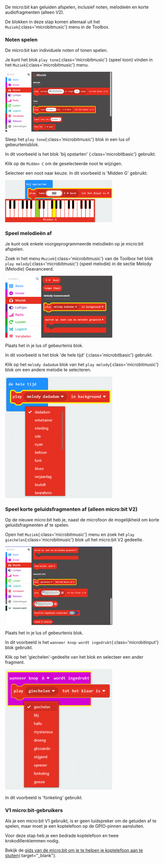 De micro:bit kan geluiden afspelen, inclusief noten, melodieën en korte audiofragmenten (alleen V2).

De blokken in deze stap komen allemaal uit het `Muziek`{:class='microbitmusic'} menu in de Toolbox.

### Noten spelen

De micro:bit kan individuele noten of tonen spelen.

Je kunt het blok `play tone`{:class='microbitmusic'} (speel toon) vinden in het `Muziek`{:class='microbitmusic'} menu.

<img src="images/music-playtone.png" alt="The Music menu open with the 'play tone' block highlighted." width="350"/>

Sleep het `play tone`{:class='microbitmusic'} blok in een lus of gebeurtenisblok.

In dit voorbeeld is het blok 'bij opstarten' {:class='microbitbasic'} gebruikt.

Klik op de `Midden C` om de geselecteerde noot te wijzigen.

Selecteer een noot naar keuze. In dit voorbeeld is 'Midden G' gebruikt.

<img src="images/playtone-middleg.png" alt="The drop-down menu on the play tone block expanded with `middle G` highlighted." width="350"/>

### Speel melodieën af

Je kunt ook enkele voorgeprogrammeerde melodieën op je micro:bit afspelen.

Zoek in het menu `Muziek`{:class='microbitmusic'} van de Toolbox het blok `play melody`{:class='microbitmusic'} (speel melodie) in de sectie Melody (Melodie) Geavanceerd.

<img src="images/play-melody.png" alt="The Music menu open with the 'play melody' block highlighted." width="350"/>

Plaats het in je lus of gebeurtenis blok.

In dit voorbeeld is het blok 'de hele tijd' {:class='microbitbasic'} gebruikt.

Klik op het `melody dadadum` blok van het `play melody`{:class='microbitmusic'} blok om een andere melodie te selecteren.

<img src="images/melody-choices.png" alt="The drop-down menu on the play melody block expanded to show the melody options." width="350"/>

### Speel korte geluidsfragmenten af (alleen micro:bit V2)

Op de nieuwe micro:bit heb je, naast de microfoon de mogelijkheid om korte geluidsfragmenten af te spelen.

Open het `Muziek`{:class='microbitmusic'} menu en zoek het `play giechelen`{:class='microbitmusic'} blok uit het micro:bit V2 gedeelte.

<img src="images/play-giggle.png" alt="The Music menu open with the 'play giggle' block highlighted." width="350"/>

Plaats het in je lus of gebeurtenis blok.

In dit voorbeeld is het `wanneer knop wordt ingedrukt`{:class='microbitinput'} blok gebruikt.

Klik op het 'giechelen'-gedeelte van het blok en selecteer een ander fragment.

<img src="images/playgiggle-choices.png" alt="The drop-down menu on the 'play giggle' block expanded to show clip options." width="350"/>

In dit voorbeeld is 'fonkeling' gebruikt.

### V1 micro:bit-gebruikers

Als je een micro:bit V1 gebruikt, is er geen luidspreker om de geluiden af te spelen, maar moet je een koptelefoon op de GPIO-pinnen aansluiten.

Voor deze stap heb je een bedrade koptelefoon en twee krokodillenklemmen nodig.

Bekijk de [gids van de micro:bit om je te helpen je koptelefoon aan te sluiten](https://makecode.microbit.org/projects/hack-your-headphones/make){:target="_blank"}.


